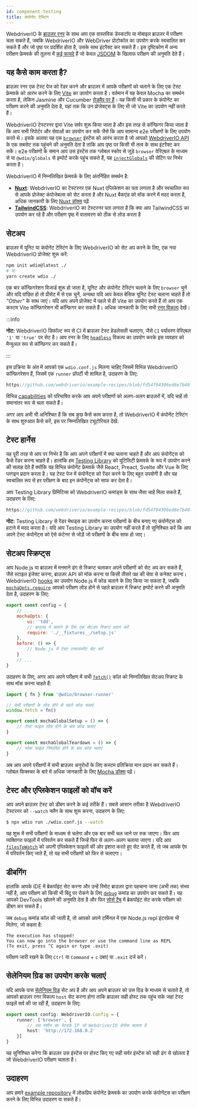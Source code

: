 ```yaml
---
id: component-testing
title: कंपोनेंट टेस्टिंग
---
```


WebdriverIO के [ब्राउज़र रनर](/docs/runner#browser-runner) के साथ आप एक वास्तविक डेस्कटॉप या मोबाइल ब्राउज़र में परीक्षण चला सकते हैं, जबकि WebdriverIO और WebDriver प्रोटोकॉल का उपयोग करके स्वचालित कर सकते हैं और जो पृष्ठ पर प्रदर्शित होता है, उसके साथ इंटरैक्ट कर सकते हैं। इस दृष्टिकोण में अन्य परीक्षण फ्रेमवर्क की तुलना में [कई फायदे](/docs/runner#browser-runner) हैं जो केवल [JSDOM](https://www.npmjs.com/package/jsdom) के खिलाफ परीक्षण की अनुमति देते हैं।

## यह कैसे काम करता है?

ब्राउज़र रनर एक टेस्ट पेज को रेंडर करने और ब्राउज़र में आपके परीक्षणों को चलाने के लिए एक टेस्ट फ्रेमवर्क को आरंभ करने के लिए [Vite](https://vitejs.dev/) का उपयोग करता है। वर्तमान में यह केवल Mocha का समर्थन करता है, लेकिन Jasmine और Cucumber [रोडमैप पर हैं](https://github.com/orgs/webdriverio/projects/1)। यह किसी भी प्रकार के कंपोनेंट का परीक्षण करने की अनुमति देता है, यहां तक कि उन प्रोजेक्ट्स के लिए भी जो Vite का उपयोग नहीं करते हैं।

WebdriverIO टेस्टरनर द्वारा Vite सर्वर शुरू किया जाता है और इस तरह से कॉन्फ़िगर किया जाता है कि आप सभी रिपोर्टर और सेवाओं का उपयोग कर सकें जैसे कि आप सामान्य e2e परीक्षणों के लिए उपयोग करते थे। इसके अलावा यह एक [`browser`](/docs/api/browser) इंस्टेंस को आरंभ करता है जो आपको [WebdriverIO API](/docs/api) के एक सबसेट तक पहुंचने की अनुमति देता है ताकि आप पृष्ठ पर किसी भी तत्व के साथ इंटरैक्ट कर सकें। e2e परीक्षणों के समान आप उस इंस्टेंस तक ग्लोबल स्कोप से जुड़े `browser` वेरिएबल के माध्यम से या `@wdio/globals` से इम्पोर्ट करके पहुंच सकते हैं, यह [`injectGlobals`](/docs/api/globals) की सेटिंग पर निर्भर करता है।

WebdriverIO में निम्नलिखित फ्रेमवर्क के लिए अंतर्निहित समर्थन है:

- [__Nuxt__](https://nuxt.com/): WebdriverIO का टेस्टरनर एक Nuxt एप्लिकेशन का पता लगाता है और स्वचालित रूप से आपके प्रोजेक्ट कंपोजेबल्स को सेट करता है और Nuxt बैकएंड को मॉक करने में मदद करता है, अधिक जानकारी के लिए [Nuxt डॉक्स](/docs/component-testing/vue#testing-vue-components-in-nuxt) पढ़ें
- [__TailwindCSS__](https://tailwindcss.com/): WebdriverIO का टेस्टरनर पता लगाता है कि क्या आप TailwindCSS का उपयोग कर रहे हैं और परीक्षण पृष्ठ में वातावरण को ठीक से लोड करता है

## सेटअप

ब्राउज़र में यूनिट या कंपोनेंट टेस्टिंग के लिए WebdriverIO को सेट अप करने के लिए, एक नया WebdriverIO प्रोजेक्ट शुरू करें:

```bash
npm init wdio@latest ./
# या
yarn create wdio ./
```

एक बार कॉन्फ़िगरेशन विजार्ड शुरू हो जाता है, यूनिट और कंपोनेंट टेस्टिंग चलाने के लिए `browser` चुनें और यदि वांछित हो तो प्रीसेट में से एक चुनें, अन्यथा यदि आप केवल बेसिक यूनिट टेस्ट चलाना चाहते हैं तो _"Other"_ के साथ जाएं। यदि आप अपने प्रोजेक्ट में पहले से ही Vite का उपयोग करते हैं तो आप एक कस्टम Vite कॉन्फ़िगरेशन भी कॉन्फ़िगर कर सकते हैं। अधिक जानकारी के लिए सभी [रनर विकल्प](/docs/runner#runner-options) देखें।

:::info

__नोट:__ WebdriverIO डिफॉल्ट रूप से CI में ब्राउज़र टेस्ट हेडलेसली चलाएगा, जैसे `CI` पर्यावरण वेरिएबल `'1'` या `'true'` पर सेट है। आप रनर के लिए [`headless`](/docs/runner#headless) विकल्प का उपयोग करके इस व्यवहार को मैन्युअल रूप से कॉन्फ़िगर कर सकते हैं।

:::

इस प्रक्रिया के अंत में आपको एक `wdio.conf.js` मिलना चाहिए जिसमें विभिन्न WebdriverIO कॉन्फ़िगरेशन हैं, जिसमें एक `runner` प्रॉपर्टी भी शामिल है, उदाहरण के लिए:

```ts reference useHTTPS runmeRepository="git@github.com:webdriverio/example-recipes.git" runmeFileToOpen="component-testing%2FREADME.md"
https://github.com/webdriverio/example-recipes/blob/fd54f94306ed8e7b40f967739164dfe4d6d76b41/wdio.comp.conf.js
```

विभिन्न [capabilities](/docs/configuration#capabilities) को परिभाषित करके आप अपने परीक्षणों को अलग-अलग ब्राउज़रों में, यदि चाहें तो समानांतर रूप से चला सकते हैं।

अगर आप अभी भी अनिश्चित हैं कि सब कुछ कैसे काम करता है, तो WebdriverIO में कंपोनेंट टेस्टिंग के साथ शुरुआत कैसे करें, इस पर निम्नलिखित ट्यूटोरियल देखें:

<LiteYouTubeEmbed
    id="5vp_3tGtnMc"
    title="Getting Started with Component Testing in WebdriverIO"
/>

## टेस्ट हार्नेस

यह पूरी तरह से आप पर निर्भर है कि आप अपने परीक्षणों में क्या चलाना चाहते हैं और आप कंपोनेंट्स को कैसे रेंडर करना चाहते हैं। हालांकि हम [Testing Library](https://testing-library.com/) को यूटिलिटी फ्रेमवर्क के रूप में उपयोग करने की सलाह देते हैं क्योंकि यह विभिन्न कंपोनेंट फ्रेमवर्क जैसे React, Preact, Svelte और Vue के लिए प्लगइन प्रदान करता है। यह टेस्ट पेज में कंपोनेंट्स को रेंडर करने के लिए बहुत उपयोगी है और यह स्वचालित रूप से हर परीक्षण के बाद इन कंपोनेंट्स को साफ कर देता है।

आप Testing Library प्रिमिटिव्स को WebdriverIO कमांड्स के साथ जैसा चाहें मिला सकते हैं, उदाहरण के लिए:

```js reference useHTTPS
https://github.com/webdriverio/example-recipes/blob/fd54f94306ed8e7b40f967739164dfe4d6d76b41/component-testing/svelte-example.js
```

__नोट:__ Testing Library से रेंडर मेथड्स का उपयोग करना परीक्षणों के बीच बनाए गए कंपोनेंट्स को हटाने में मदद करता है। यदि आप Testing Library का उपयोग नहीं करते हैं तो सुनिश्चित करें कि आप अपने टेस्ट कंपोनेंट्स को ऐसे कंटेनर से जोड़ें जो परीक्षणों के बीच साफ हो जाए।

## सेटअप स्क्रिप्ट्स

आप Node.js या ब्राउज़र में मनमाने ढंग से स्क्रिप्ट चलाकर अपने परीक्षणों को सेट अप कर सकते हैं, जैसे स्टाइल इंजेक्ट करना, ब्राउज़र API को मॉक करना या किसी तीसरे पक्ष की सेवा से कनेक्ट करना। WebdriverIO [hooks](/docs/configuration#hooks) का उपयोग Node.js में कोड चलाने के लिए किया जा सकता है, जबकि [`mochaOpts.require`](/docs/frameworks#require) आपको परीक्षण लोड होने से पहले ब्राउज़र में स्क्रिप्ट इम्पोर्ट करने की अनुमति देता है, उदाहरण के लिए:

```js wdio.conf.js
export const config = {
    // ...
    mochaOpts: {
        ui: 'tdd',
        // ब्राउज़र में चलाने के लिए एक सेटअप स्क्रिप्ट प्रदान करें
        require: './__fixtures__/setup.js'
    },
    before: () => {
        // Node.js में टेस्ट एनवायरमेंट सेट करें
    }
    // ...
}
```

उदाहरण के लिए, अगर आप अपने परीक्षण में सभी [`fetch()`](https://developer.mozilla.org/en-US/docs/Web/API/fetch) कॉल को निम्नलिखित सेटअप स्क्रिप्ट के साथ मॉक करना चाहते हैं:

```js ./fixtures/setup.js
import { fn } from '@wdio/browser-runner'

// सभी परीक्षणों के लोड होने से पहले कोड चलाएं
window.fetch = fn()

export const mochaGlobalSetup = () => {
    // टेस्ट फाइल लोड होने के बाद कोड चलाएं
}

export const mochaGlobalTeardown = () => {
    // स्पेक फाइल निष्पादित होने के बाद कोड चलाएं
}

```

अब आप अपने परीक्षणों में सभी ब्राउज़र अनुरोधों के लिए कस्टम प्रतिक्रिया मान प्रदान कर सकते हैं। ग्लोबल फिक्स्चर के बारे में अधिक जानकारी के लिए [Mocha डॉक्स](https://mochajs.org/#global-fixtures) पढ़ें।

## टेस्ट और एप्लिकेशन फाइलों को वॉच करें

आप अपने ब्राउज़र टेस्ट को डीबग करने के कई तरीके हैं। सबसे आसान तरीका है WebdriverIO टेस्टरनर को `--watch` फ्लैग के साथ शुरू करना, उदाहरण के लिए:

```sh
$ npx wdio run ./wdio.conf.js --watch
```

यह शुरू में सभी परीक्षणों के माध्यम से चलेगा और एक बार सभी चल जाने पर रुक जाएगा। फिर आप व्यक्तिगत फाइलों में परिवर्तन कर सकते हैं जिन्हें फिर से अलग-अलग चलाया जाएगा। यदि आप [`filesToWatch`](/docs/configuration#filestowatch) को अपनी एप्लिकेशन फाइलों की ओर इशारा करते हुए सेट करते हैं, तो जब आपके ऐप में परिवर्तन किए जाते हैं, तो यह सभी परीक्षणों को फिर से चलाएगा।

## डीबगिंग

हालांकि आपके IDE में ब्रेकपॉइंट सेट करना और उन्हें रिमोट ब्राउज़र द्वारा पहचाना जाना (अभी तक) संभव नहीं है, आप परीक्षण को किसी भी बिंदु पर रोकने के लिए [`debug`](/docs/api/browser/debug) कमांड का उपयोग कर सकते हैं। यह आपको DevTools खोलने की अनुमति देता है और फिर [सोर्स टैब](https://buddy.works/tutorials/debugging-javascript-efficiently-with-chrome-devtools) में ब्रेकपॉइंट सेट करके परीक्षण को डीबग कर सकते हैं।

जब `debug` कमांड कॉल की जाती है, तो आपको अपने टर्मिनल में एक Node.js repl इंटरफ़ेस भी मिलेगा, जो कहता है:

```
The execution has stopped!
You can now go into the browser or use the command line as REPL
(To exit, press ^C again or type .exit)
```

परीक्षण जारी रखने के लिए `Ctrl` या `Command` + `c` दबाएं या `.exit` दर्ज करें।

## सेलेनियम ग्रिड का उपयोग करके चलाएं

यदि आपके पास [सेलेनियम ग्रिड](https://www.selenium.dev/documentation/grid/) सेट अप है और आप अपने ब्राउज़र को उस ग्रिड के माध्यम से चलाते हैं, तो आपको ब्राउज़र रनर विकल्प `host` सेट करना होगा ताकि ब्राउज़र सही होस्ट तक पहुंच सके जहां टेस्ट फाइलें सर्व की जा रही हैं, उदाहरण के लिए:

```ts title=wdio.conf.ts
export const config: WebdriverIO.Config = {
    runner: ['browser', {
        // उस मशीन का नेटवर्क IP जो WebdriverIO प्रोसेस चलाता है
        host: 'http://172.168.0.2'
    }]
}
```

यह सुनिश्चित करेगा कि ब्राउज़र उस इंस्टेंस पर होस्ट किए गए सही सर्वर इंस्टेंस को सही ढंग से खोलता है जो WebdriverIO परीक्षण चलाता है।

## उदाहरण

आप हमारे [example repository](https://github.com/webdriverio/component-testing-examples) में लोकप्रिय कंपोनेंट फ्रेमवर्क का उपयोग करके कंपोनेंट्स का परीक्षण करने के लिए विभिन्न उदाहरण पा सकते हैं।
